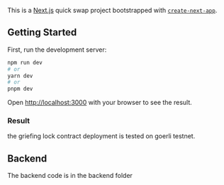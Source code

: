 This is a [Next.js](https://nextjs.org/) quick swap project bootstrapped with [`create-next-app`](https://github.com/vercel/next.js/tree/canary/packages/create-next-app).

## Getting Started

First, run the development server:

```bash
npm run dev
# or
yarn dev
# or
pnpm dev
```

Open [http://localhost:3000](http://localhost:3000) with your browser to see the result.

### Result
the griefing lock contract deployment is tested on goerli testnet.

## Backend
The backend code is in the backend folder